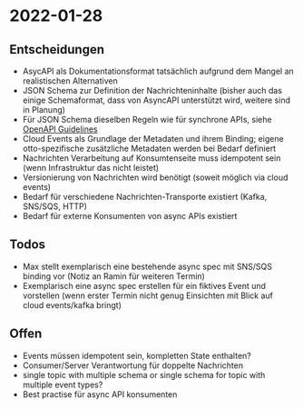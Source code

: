 # 2022-01-28

## Entscheidungen

- AsycAPI als Dokumentationsformat tatsächlich aufgrund dem Mangel an realistischen Alternativen
- JSON Schema zur Definition der Nachrichteninhalte (bisher auch das einige Schemaformat, dass von AsyncAPI unterstützt wird, weitere sind in Planung)
- Für JSON Schema dieselben Regeln wie für synchrone APIs, siehe [OpenAPI Guidelines](https://api.otto.de/api-docs/guidelines/#json)
- Cloud Events als Grundlage der Metadaten und ihrem Binding; eigene otto-spezifische zusätzliche Metadaten werden bei Bedarf definiert
- Nachrichten Verarbeitung auf Konsumtenseite muss idempotent sein (wenn Infrastruktur das nicht leistet)
- Versionierung von Nachrichten wird benötigt (soweit möglich via cloud events)
- Bedarf für verschiedene Nachrichten-Transporte existiert (Kafka, SNS/SQS, HTTP)
- Bedarf für externe Konsumenten von async APIs existiert

## Todos

- Max stellt exemplarisch eine bestehende async spec mit SNS/SQS binding vor (Notiz an Ramin für weiteren Termin)
- Exemplarisch eine async spec erstellen für ein fiktives Event und vorstellen (wenn erster Termin nicht genug Einsichten mit Blick auf cloud events/kafka bringt)

## Offen

- Events müssen idempotent sein, kompletten State enthalten?
- Consumer/Server Verantwortung für doppelte Nachrichten
- single topic with multiple schema or single schema for topic with multiple event types?
- Best practise für async API konsumenten
